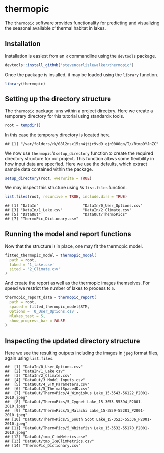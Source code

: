 # thermopic

The `thermopic` software provides functionality for predicting and visualizing the seasonal available of thermal habitat in lakes.

## Installation

Installation is easiest from an `R` commandline using the `devtools` package.

```r
devtools::install_github('stevencarlislewalker/thermopic')
```

Once the package is installed, it may be loaded using the `library` function.

```r
library(thermopic)
```

## Setting up the directory structure

The `thermopic` package runs within a project directory. Here we create a temporary directory for this tutorial using standard `R` tools.

```r
root = tempdir()
```

In this case the temporary directory is located here.

```
## [1] "/var/folders/rh/08l2nsx15zn4jtjr9vd9_qjr0000gn/T//RtmpDYJnZC"
```

We now use `thermopic`'s `setup_directory` function to create the required directory structure for our project.  This function allows some flexibility in how input data are specified.  Here we use the defaults, which extract sample data contained within the package.

```r
setup_directory(root, overwrite = TRUE)
```

We may inspect this structure using `R`s `list.files` function.

```r
list.files(root, recursive = TRUE, include.dirs = TRUE)
```

```
## [1] "DataIn"                    "DataIn/0_User_Options.csv"
## [3] "DataIn/1_Lake.csv"         "DataIn/2_Climate.csv"     
## [5] "DataOut"                   "DataOut/ThermoPics"       
## [7] "ThermoPic_Dictionary.csv"
```

## Running the model and report functions

Now that the structure is in place, one may fit the thermopic model.

```r
fitted_thermopic_model = thermopic_model(
  path = root,
  laked = '1_lake.csv',
  sited = '2_Climate.csv'
)
```

And create the report as well as the thermopic images themselves.  For speed we restrict the number of lakes to process to `5`.

```r
thermopic_report_data = thermopic_report(
  path = root,
  spaced = fitted_thermopic_model$STM,
  Options = '0_User_Options.csv',
  Nlakes_test = 5,
  show_progress_bar = FALSE
)
```

## Inspecting the updated directory structure

Here we see the resulting outputs including the images in `jpeg` format files, again using `list.files`.

```
##  [1] "DataIn/0_User_Options.csv"                                         
##  [2] "DataIn/1_Lake.csv"                                                 
##  [3] "DataIn/2_Climate.csv"                                              
##  [4] "DataOut/3_Model_Inputs.csv"                                        
##  [5] "DataOut/4_STM_Parameters.csv"                                      
##  [6] "DataOut/5_ThermalSpace4D.csv"                                      
##  [7] "DataOut/ThermoPics/4_Wingiskus Lake_15-3543-56122_P2001-2010.jpeg" 
##  [8] "DataOut/ThermoPics/5_Cygnet Lake_15-3653-55394_P2001-2010.jpeg"    
##  [9] "DataOut/ThermoPics/5_Malachi Lake_15-3559-55281_P2001-2010.jpeg"   
## [10] "DataOut/ThermoPics/5_South Scot Lake_15-3523-55336_P2001-2010.jpeg"
## [11] "DataOut/ThermoPics/5_Whitefish Lake_15-3532-55170_P2001-2010.jpeg" 
## [12] "DataOut/tmp_ClimMetrics.csv"                                       
## [13] "DataOut/tmp_IceClimMetrics.csv"                                    
## [14] "ThermoPic_Dictionary.csv"
```


